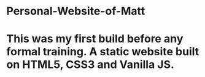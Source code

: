 # Personal-Website-of-Matt

# This was my first build before any formal training. A static website built on HTML5, CSS3 and Vanilla JS.